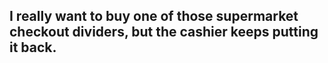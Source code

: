 ## I really want to buy one of those supermarket checkout dividers, but the cashier keeps putting it back.
